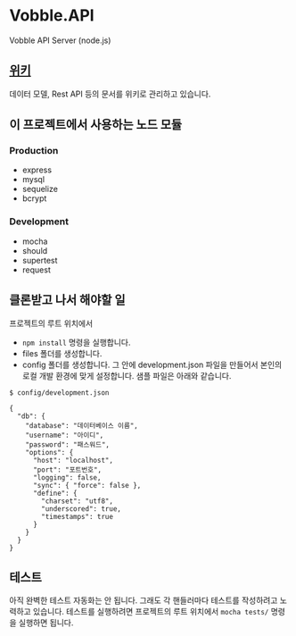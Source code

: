 Vobble.API
==========

Vobble API Server (node.js)

## [위키](https://github.com/NextersAppFactory/Vobble.API/wiki/_pages)

데이터 모델, Rest API 등의 문서를 위키로 관리하고 있습니다.

## 이 프로젝트에서 사용하는 노드 모듈

### Production
- express
- mysql
- sequelize
- bcrypt

### Development
- mocha
- should
- supertest
- request

## 클론받고 나서 해야할 일

프로젝트의 루트 위치에서
- `npm install` 명령을 실행합니다.
- files 폴더를 생성합니다.
- config 폴더를 생성합니다. 그 안에 development.json 파일을 만들어서 본인의 로컬 개발 환경에 맞게 설정합니다. 샘플 파일은 아래와 같습니다.

```
$ config/development.json

{
  "db": {
    "database": "데이터베이스 이름",
    "username": "아이디",
    "password": "패스워드",
    "options": {
      "host": "localhost",
      "port": "포트번호",
      "logging": false,
      "sync": { "force": false },
      "define": {
        "charset": "utf8",
        "underscored": true,
        "timestamps": true
      }
    }
  }
}

```

## 테스트

아직 완벽한 테스트 자동화는 안 됩니다. 그래도 각 핸들러마다 테스트를 작성하려고 노력하고 있습니다. 테스트를 실행하려면 프로젝트의 루트 위치에서 `mocha tests/` 명령을 실행하면 됩니다.